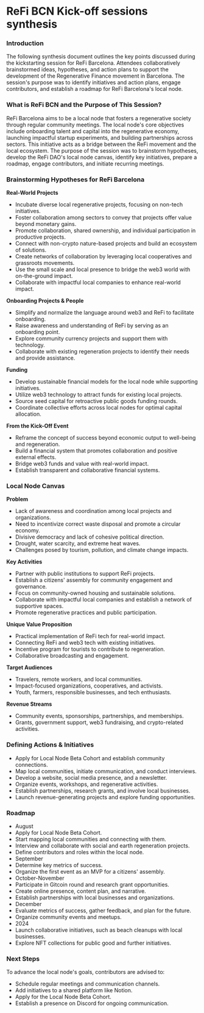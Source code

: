 # ReFi BCN Kick-off sessions synthesis

### Introduction

The following synthesis document outlines the key points discussed during the kickstarting session for ReFi Barcelona. Attendees collaboratively brainstormed ideas, hypotheses, and action plans to support the development of the Regenerative Finance movement in Barcelona. The session's purpose was to identify initiatives and action plans, engage contributors, and establish a roadmap for ReFi Barcelona's local node.

### What is ReFi BCN and the Purpose of This Session?

ReFi Barcelona aims to be a local node that fosters a regenerative society through regular community meetings. The local node's core objectives include onboarding talent and capital into the regenerative economy, launching impactful startup experiments, and building partnerships across sectors. This initiative acts as a bridge between the ReFi movement and the local ecosystem. The purpose of the session was to brainstorm hypotheses, develop the ReFi DAO's local node canvas, identify key initiatives, prepare a roadmap, engage contributors, and initiate recurring meetings.

### Brainstorming Hypotheses for ReFi Barcelona

**Real-World Projects**

- Incubate diverse local regenerative projects, focusing on non-tech initiatives.
- Foster collaboration among sectors to convey that projects offer value beyond monetary gains.
- Promote collaboration, shared ownership, and individual participation in productive projects.
- Connect with non-crypto nature-based projects and build an ecosystem of solutions.
- Create networks of collaboration by leveraging local cooperatives and grassroots movements.
- Use the small scale and local presence to bridge the web3 world with on-the-ground impact.
- Collaborate with impactful local companies to enhance real-world impact.

**Onboarding Projects & People**

- Simplify and normalize the language around web3 and ReFi to facilitate onboarding.
- Raise awareness and understanding of ReFi by serving as an onboarding point.
- Explore community currency projects and support them with technology.
- Collaborate with existing regeneration projects to identify their needs and provide assistance.

**Funding**

- Develop sustainable financial models for the local node while supporting initiatives.
- Utilize web3 technology to attract funds for existing local projects.
- Source seed capital for retroactive public goods funding rounds.
- Coordinate collective efforts across local nodes for optimal capital allocation.

**From the Kick-Off Event**

- Reframe the concept of success beyond economic output to well-being and regeneration.
- Build a financial system that promotes collaboration and positive external effects.
- Bridge web3 funds and value with real-world impact.
- Establish transparent and collaborative financial systems.

### Local Node Canvas

**Problem**

- Lack of awareness and coordination among local projects and organizations.
- Need to incentivize correct waste disposal and promote a circular economy.
- Divisive democracy and lack of cohesive political direction.
- Drought, water scarcity, and extreme heat waves.
- Challenges posed by tourism, pollution, and climate change impacts.

**Key Activities**

- Partner with public institutions to support ReFi projects.
- Establish a citizens' assembly for community engagement and governance.
- Focus on community-owned housing and sustainable solutions.
- Collaborate with impactful local companies and establish a network of supportive spaces.
- Promote regenerative practices and public participation.

**Unique Value Proposition**

- Practical implementation of ReFi tech for real-world impact.
- Connecting ReFi and web3 tech with existing initiatives.
- Incentive program for tourists to contribute to regeneration.
- Collaborative broadcasting and engagement.

**Target Audiences**

- Travelers, remote workers, and local communities.
- Impact-focused organizations, cooperatives, and activists.
- Youth, farmers, responsible businesses, and tech enthusiasts.

**Revenue Streams**

- Community events, sponsorships, partnerships, and memberships.
- Grants, government support, web3 fundraising, and crypto-related activities.

### Defining Actions & Initiatives

- Apply for Local Node Beta Cohort and establish community connections.
- Map local communities, initiate communication, and conduct interviews.
- Develop a website, social media presence, and a newsletter.
- Organize events, workshops, and regenerative activities.
- Establish partnerships, research grants, and involve local businesses.
- Launch revenue-generating projects and explore funding opportunities.

### Roadmap

- August
- Apply for Local Node Beta Cohort.
- Start mapping local communities and connecting with them.
- Interview and collaborate with social and earth regeneration projects.
- Define contributors and roles within the local node.
- September
- Determine key metrics of success.
- Organize the first event as an MVP for a citizens' assembly.
- October-November
- Participate in Gitcoin round and research grant opportunities.
- Create online presence, content plan, and narrative.
- Establish partnerships with local businesses and organizations.
- December
- Evaluate metrics of success, gather feedback, and plan for the future.
- Organize community events and meetups.
- 2024
- Launch collaborative initiatives, such as beach cleanups with local businesses.
- Explore NFT collections for public good and further initiatives.

### Next Steps

To advance the local node's goals, contributors are advised to:

- Schedule regular meetings and communication channels.
- Add initiatives to a shared platform like Notion.
- Apply for the Local Node Beta Cohort.
- Establish a presence on Discord for ongoing communication.